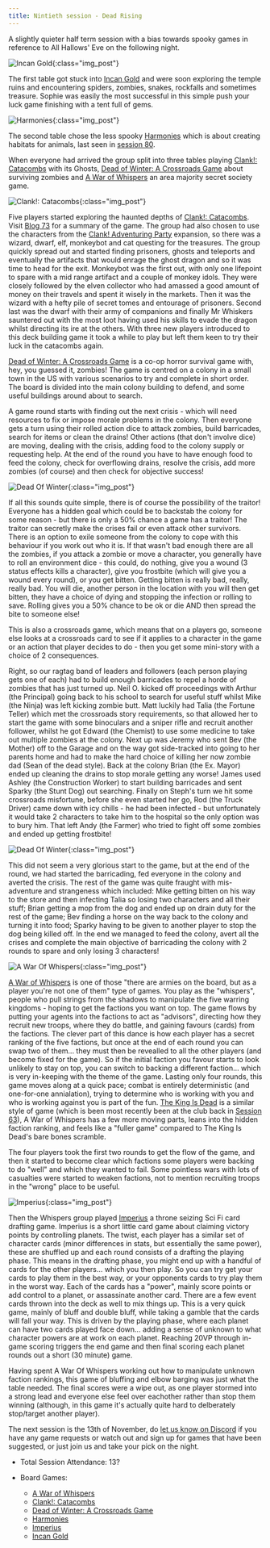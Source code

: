 ```yaml
---
title: Nintieth session - Dead Rising
---
```


A slightly quieter half term session with a bias towards spooky games in reference to All Hallows' Eve on the following night.

![Incan Gold](/images/posts/2024_10_30/IncanGold01.jpg "Incan Gold"){:class="img_post"}

The first table got stuck into [Incan Gold][IG] and were soon exploring the temple ruins and encountering spiders, zombies, snakes, rockfalls and sometimes treasure. Sophie was easily the most successful in this simple push your luck game finishing with a tent full of gems.

![Harmonies](/images/posts/2024_10_30/Harmonies01.jpg "Harmonies"){:class="img_post"}

The second table chose the less spooky [Harmonies][Hm] which is about creating habitats for animals, last seen in [session 80][80].

When everyone had arrived the group split into three tables playing [Clank!: Catacombs][CC] with its Ghosts, [Dead of Winter: A Crossroads Game][DW] about surviving zombies and [A War of Whispers][AWW] an area majority secret society game.

![Clank!: Catacombs](/images/posts/2024_10_30/Clank01.jpg "Clank!: Catacombs"){:class="img_post"}

Five players started exploring the haunted depths of [Clank!: Catacombs][CC]. Visit [Blog 73][73] for a summary of the game. The group had also chosen to use the characters from the [Clank! Adventuring Party][CAP] expansion, so there was a wizard, dwarf, elf, monkeybot and cat questing for the treasures. The group quickly spread out and started finding prisoners, ghosts and teleports and eventually the artifacts that would enrage the ghost dragon and so it was time to head for the exit. Monkeybot was the first out, with only one lifepoint to spare with a mid range artifact and a couple of monkey idols. They were closely followed by the elven collector who had amassed a good amount of money on their travels and spent it wisely in the markets. Then it was the wizard with a hefty pile of secret tomes and entourage of prisoners. Second last was the dwarf with their army of companions and finally Mr Whiskers sauntered out with the most loot having used his skills to evade the dragon whilst directing its ire at the others. With three new players introduced to this deck building game it took a while to play but left them keen to try their luck in the catacombs again.

[Dead of Winter: A Crossroads Game][DW] is a co-op horror survival game with, hey, you guessed it, zombies! The game is centred on a colony in a small town in the US with various scenarios to try and complete in short order. The board is divided into the main colony building to defend, and some useful buildings around about to search.

A game round starts with finding out the next crisis - which will need resources to fix or impose morale problems in the colony. Then everyone gets a turn using their rolled action dice to attack zombies, build barricades, search for items or clean the drains! Other actions (that don't involve dice) are moving, dealing with the crisis, adding food to the colony supply or requesting help. At the end of the round you have to have enough food to feed the colony, check for overflowing drains, resolve the crisis, add more zombies (of course) and then check for objective success!

![Dead Of Winter](/images/posts/2024_10_30/DeadOfWinter01.jpg "Dead Of Winter"){:class="img_post"}

If all this sounds quite simple, there is of course the possibility of the traitor! Everyone has a hidden goal which could be to backstab the colony for some reason - but there is only a 50% chance a game has a traitor! The traitor can secretly make the crises fail or even attack other survivors. There is an option to exile someone from the colony to cope with this behaviour if you work out who it is.
If that wasn't bad enough there are all the zombies, if you attack a zombie or move a character, you generally have to roll an environment dice - this could, do nothing, give you a wound (3 status effects kills a character), give you frostbite (which will give you a wound every round), or you get bitten. Getting bitten is really bad, really, really bad. You will die, another person in the location with you will then get bitten, they have a choice of dying and stopping the infection or rolling to save. Rolling gives you a 50% chance to be ok or die AND then spread the bite to someone else!

This is also a crossroads game, which means that on a players go, someone else looks at a crossroads card to see if it applies to a character in the game or an action that player decides to do - then you get some mini-story with a choice of 2 consequences.

Right, so our ragtag band of leaders and followers (each person playing gets one of each) had to build enough barricades to repel a horde of zombies that has just turned up. Neil O. kicked off proceedings with Arthur (the Principal) going back to his school to search for useful stuff whilst Mike (the Ninja) was left kicking zombie butt. Matt luckily had Talia (the Fortune Teller) which met the crossroads story requirements, so that allowed her to start the game with some binoculars and a sniper rifle and recruit another follower, whilst he got Edward (the Chemist) to use some medicine to take out multiple zombies at the colony. Next up was Jeremy who sent Bev (the Mother) off to the Garage and on the way got side-tracked into going to her parents home and had to make the hard choice of killing her now zombie dad (Sean of the dead style). Back at the colony Brian (the Ex. Mayor) ended up cleaning the drains to stop morale getting any worse! James used Ashley (the Construction Worker) to start building barricades and sent Sparky (the Stunt Dog) out searching. Finally on Steph's turn we hit some crossroads misfortune, before she even started her go, Rod (the Truck Driver) came down with icy chills - he had been infected - but unfortunately it would take 2 characters to take him to the hospital so the only option was to bury him. That left Andy (the Farmer) who tried to fight off some zombies and ended up getting frostbite!

![Dead Of Winter](/images/posts/2024_10_30/DeadOfWinter01.jpg "Dead Of Winter"){:class="img_post"}

This did not seem a very glorious start to the game, but at the end of the round, we had started the barricading, fed everyone in the colony and averted the crisis. The rest of the game was quite fraught with mis-adventure and strangeness which included: Mike getting bitten on his way to the store and then infecting Talia so losing two characters and all their stuff; Brian getting a mop from the dog and ended up on drain duty for the rest of the game; Bev finding a horse on the way back to the colony and turning it into food; Sparky having to be given to another player to stop the dog being killed off. In the end we managed to feed the colony, avert all the crises and complete the main objective of barricading the colony with 2 rounds to spare and only losing 3 characters!

![A War Of Whispers](/images/posts/2024_10_30/WarOfWhispers01.jpg "A War Of Whispers"){:class="img_post"}

[A War of Whispers][AWW] is one of those "there are armies on the board, but as a player you're not one of them" type of games. You play as the "whispers", people who pull strings from the shadows to manipulate the five warring kingdoms - hoping to get the factions you want on top. The game flows by putting your agents into the factions to act as "advisors", directing how they recruit new troops, where they do battle, and gaining favours (cards) from the factions. The clever part of this dance is how each player has a secret ranking of the five factions, but once at the end of each round you can swap two of them... they must then be revealled to all the other players (and become fixed for the game). So if the initial faction you favour starts to look unlikely to stay on top, you can switch to backing a different faction... which is very in-keeping with the theme of the game. Lasting only four rounds, this game moves along at a quick pace; combat is entirely deterministic (and one-for-one annialation), trying to determine who is working with you and who is working against you is part of the fun. [The King Is Dead][TKD] is a similar style of game (which is been most recently been at the club back in [Session 63][63]), A War of Whispers has a few more moving parts, leans into the hidden faction ranking, and feels like a "fuller game" compared to The King Is Dead's bare bones scramble.

The four players took the first two rounds to get the flow of the game, and then it started to become clear which factions some players were backing to do "well" and which they wanted to fail. Some pointless wars with lots of casualties were started to weaken factions, not to mention recruiting troops in the "wrong" place to be useful.

![Imperius](/images/posts/2024_10_30/Imperius01.jpg "Imperius"){:class="img_post"}

Then the Whispers group played [Imperius][Im] a throne seizing Sci Fi card drafting game. Imperius is a short little card game about claiming victory points by controlling planets. The twist, each player has a similar set of character cards (minor differences in stats, but essentially the same power), these are shuffled up and each round consists of a drafting the playing phase. This means in the drafting phase, you might end up with a handful of cards for the other players... which you then play. So you can try get your cards to play them in the best way, or your opponents cards to try play them in the worst way. Each of the cards has a "power", mainly score points or add control to a planet, or assassinate another card. There are a few event cards thrown into the deck as well to mix things up. This is a very quick game, mainly of bluff and double bluff, while taking a gamble that the cards will fall your way. This is driven by the playing phase, where each planet can have two cards played face down... adding a sense of unknown to what character powers are at work on each planet. Reaching 20VP through in-game scoring triggers the end game and then final scoring each planet rounds out a short (30 minute) game.

Having spent A War Of Whispers working out how to manipulate unknown faction rankings, this game of bluffing and elbow barging was just what the table needed. The final scores were a wipe out, as one player stormed into a strong lead and everyone else feel over eachother rather than stop them winning (although, in this game it's actually quite hard to delberately stop/target another player).




The next session is the 13th of November, do [let us know on Discord][Contact] if you have any game requests or watch out and sign up for games that have been suggested, or just join us and take your pick on the night. 

* Total Session Attendance: 13?
* Board Games:

	 * [A War of Whispers][AWW]
	 * [Clank!: Catacombs][CC]
	 * [Dead of Winter: A Crossroads Game][DW]
	 * [Harmonies][Hm]
	 * [Imperius][Im]
	 * [Incan Gold][IG]

[63]: /2023/09/20/sixtythird-session.html
[73]: /2024/03/06/seventythird-session.html
[80]: /2024/06/12/eightieth-session.html

[AWW]: {{site.data.BoardGameLinks.AWarOfWhispers.Link}}
[CC]: {{site.data.BoardGameLinks.ClankCatacombs.Link}}
[CAP]: {{site.data.BoardGameLinks.ClankAdventuringParty.Link}}
[DW]: {{site.data.BoardGameLinks.DeadOfWinter.Link}}
[Hm]: {{site.data.BoardGameLinks.Harmonies.Link}}
[Im]: {{site.data.BoardGameLinks.Imperius.Link}}
[IG]: {{site.data.BoardGameLinks.Diamant.Link}}
[TKD]: {{site.data.BoardGameLinks.TheKingIsDead.Link}}

[Contact]: /Contact.html


